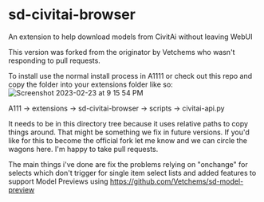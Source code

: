 # sd-civitai-browser
An extension to help download models from CivitAi without leaving WebUI

This version was forked from the originator by Vetchems who wasn't responding to pull requests.

To install use the normal install process in A1111 or check out this repo and copy the folder into your extensions folder like so:
![Screenshot 2023-02-23 at 9 15 54 PM](https://user-images.githubusercontent.com/305910/221075677-2fcbf89c-2685-40cb-8b37-b7bfcd17ffa2.png)

A111
 -> extensions
    -> sd-civitai-browser
       -> scripts
         -> civitai-api.py
         
It needs to be in this directory tree because it uses relative paths to copy things around.  That might be something we fix in future versions.
If you'd like for this to become the official fork let me know and we can circle the wagons here.  I'm happy to take pull requests.

The main things i've done are fix the problems relying on "onchange" for selects which don't trigger for single item select lists and added features to support Model Previews using https://github.com/Vetchems/sd-model-preview

